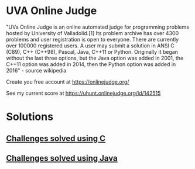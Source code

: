 # UVA Online Judge

"UVa Online Judge is an online automated judge for programming problems hosted by University of Valladolid.[1] Its problem archive has over 4300 problems and user registration is open to everyone. There are currently over 100000 registered users. A user may submit a solution in ANSI C (C89), C++ (C++98), Pascal, Java, C++11 or Python. Originally it began without the last three options, but the Java option was added in 2001, the C++11 option was added in 2014, then the Python option was added in 2016" - source wikipedia

Create you free account at https://onlinejudge.org/

See my current score at https://uhunt.onlinejudge.org/id/142515


# Solutions

## [Challenges solved using C](https://github.com/miguelptome/UVA-solutions/tree/master/uva-solutions/c)

## [Challenges solved using Java](https://github.com/miguelptome/UVA-solutions/tree/master/uva-solutions/src/main/java/pt/courses/uva)
